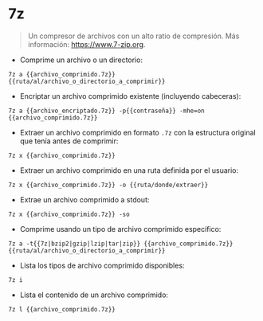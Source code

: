 # 7z

> Un compresor de archivos con un alto ratio de compresión.
> Más información: <https://www.7-zip.org>.

- Comprime un archivo o un directorio:

`7z a {{archivo_comprimido.7z}} {{ruta/al/archivo_o_directorio_a_comprimir}}`

- Encriptar un archivo comprimido existente (incluyendo cabeceras):

`7z a {{archivo_encriptado.7z}} -p{{contraseña}} -mhe=on {{archivo_comprimido.7z}}`

- Extraer un archivo comprimido en formato `.7z` con la estructura original que tenía antes de comprimir:

`7z x {{archivo_comprimido.7z}}`

- Extraer un archivo comprimido en una ruta definida por el usuario:

`7z x {{archivo_comprimido.7z}} -o {{ruta/donde/extraer}}`

- Extrae un archivo comprimido a stdout:

`7z x {{archivo_comprimido.7z}} -so`

- Comprime usando un tipo de archivo comprimido específico:

`7z a -t{{7z|bzip2|gzip|lzip|tar|zip}} {{archivo_comprimido.7z}} {{ruta/al/archivo_o_directorio_a_comprimir}}`

- Lista los tipos de archivo comprimido disponibles:

`7z i`

- Lista el contenido de un archivo comprimido:

`7z l {{archivo_comprimido.7z}}`
